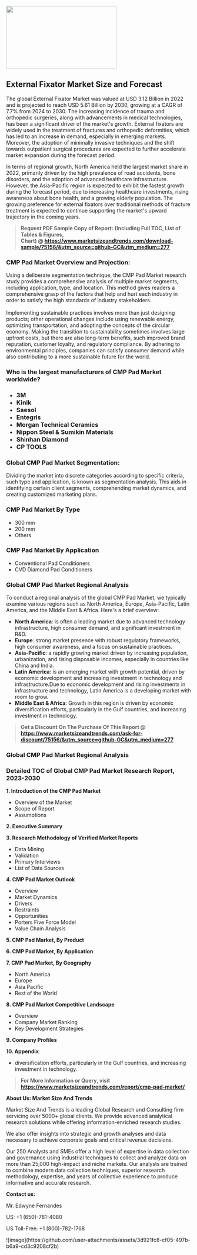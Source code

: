 <p><img class="alignnone size-medium wp-image-20088" src="https://ffe5etoiles.com/wp-content/uploads/2024/12/MST1-300x171.png" alt="" width="300" height="171" /></p><h2>External Fixator Market Size and Forecast</h2><p>The global External Fixator Market was valued at USD 3.12 Billion in 2022 and is projected to reach USD 5.61 Billion by 2030, growing at a CAGR of 7.7% from 2024 to 2030. The increasing incidence of trauma and orthopedic surgeries, along with advancements in medical technologies, has been a significant driver of the market's growth. External fixators are widely used in the treatment of fractures and orthopedic deformities, which has led to an increase in demand, especially in emerging markets. Moreover, the adoption of minimally invasive techniques and the shift towards outpatient surgical procedures are expected to further accelerate market expansion during the forecast period.</p><p>In terms of regional growth, North America held the largest market share in 2022, primarily driven by the high prevalence of road accidents, bone disorders, and the adoption of advanced healthcare infrastructure. However, the Asia-Pacific region is expected to exhibit the fastest growth during the forecast period, due to increasing healthcare investments, rising awareness about bone health, and a growing elderly population. The growing preference for external fixators over traditional methods of fracture treatment is expected to continue supporting the market's upward trajectory in the coming years.</p></p><blockquote id="" class=""><strong>Request PDF Sample Copy of Report: (Including Full TOC, List of Tables &amp; Figures, Chart)&nbsp;@&nbsp;<strong><a href="https://www.marketsizeandtrends.com/download-sample/75156/&utm_source=github-GC&utm_medium=277" target="_blank">https://www.marketsizeandtrends.com/download-sample/75156/&utm_source=github-GC&utm_medium=277</a></strong></strong></blockquote><h3 id="" class="">CMP Pad Market&nbsp;Overview and Projection:</h3><p id="" class="">Using a deliberate segmentation technique, the CMP Pad Market research study provides a comprehensive analysis of multiple market segments, including application, type, and location. This method gives readers a comprehensive grasp of the factors that help and hurt each industry in order to satisfy the high standards of industry stakeholders. <br /> <br />Implementing sustainable practices involves more than just designing products; other operational changes include using renewable energy, optimizing transportation, and adopting the concepts of the circular economy. Making the transition to sustainability sometimes involves large upfront costs, but there are also long-term benefits, such improved brand reputation, customer loyalty, and regulatory compliance. By adhering to environmental principles, companies can satisfy consumer demand while also contributing to a more sustainable future for the world.</p><h3 id="" class="">Who is the largest manufacturers of&nbsp;CMP Pad Market worldwide?</h3><h3 class=""><p><ul><li>3M </li><li> Kinik </li><li> Saesol </li><li> Entegris </li><li> Morgan Technical Ceramics </li><li> Nippon Steel & Sumikin Materials </li><li> Shinhan Diamond </li><li> CP TOOLS</li></ul></p></h3><h3 id="" class="">Global&nbsp;CMP Pad Market Segmentation:</h3><p id="" class="">Dividing the market into discrete categories according to specific criteria, such type and application, is known as segmentation analysis. This aids in identifying certain client segments, comprehending market dynamics, and creating customized marketing plans.</p><h3 id="" class="">CMP Pad Market&nbsp;By Type</h3><p><p><ul><li>300 mm </li><li> 200 mm </li><li> Others</p></li></ul></p></p><h3 id="" class="">CMP Pad Market&nbsp;By Application</h3><p class=""><p><ul><li>Conventional Pad Conditioners </li><li> CVD Diamond Pad Conditioners</li></ul></p></p><h3 id="" class="">Global CMP Pad Market Regional Analysis</h3><p id="" class="">To conduct a regional analysis of the global CMP Pad Market, we typically examine various regions such as North America, Europe, Asia-Pacific, Latin America, and the Middle East &amp; Africa. Here's a brief overview:</p><ul><li><strong>North America</strong>: is often a leading market due to advanced technology infrastructure, high consumer demand, and significant investment in R&amp;D.</li><li><strong>Europe</strong>: strong market presence with robust regulatory frameworks, high consumer awareness, and a focus on sustainable practices.</li><li><strong>Asia-Pacific</strong>: a rapidly growing market driven by increasing population, urbanization, and rising disposable incomes, especially in countries like China and India.</li><li><strong>Latin America</strong>: is an emerging market with growth potential, driven by economic development and increasing investment in technology and infrastructure.Due to economic development and rising investments in infrastructure and technology, Latin America is a developing market with room to grow.</li><li><strong>Middle East &amp; Africa</strong>: Growth in this region is driven by economic diversification efforts, particularly in the Gulf countries, and increasing investment in technology.</li></ul><blockquote id="" class=""><strong>Get a Discount On The Purchase Of This Report @ <strong><a href="https://www.marketsizeandtrends.com/ask-for-discount/75156/&utm_source=github-GC&utm_medium=277" target="_blank">https://www.marketsizeandtrends.com/ask-for-discount/75156/&utm_source=github-GC&utm_medium=277</a></strong></strong></blockquote><h3 id="" class="">Global CMP Pad Market Regional Analysis</h3><h3 id="" class="">Detailed TOC of Global CMP Pad Market Research Report, 2023-2030</h3><p id="" class=""><strong>1. Introduction of the CMP Pad Market</strong></p><ul><li>Overview of the Market</li><li>Scope of Report</li><li>Assumptions</li></ul><p id="" class=""><strong>2. Executive Summary</strong></p><p id="" class=""><strong>3. Research Methodology of Verified Market Reports</strong></p><ul><li>Data Mining</li><li>Validation</li><li>Primary Interviews</li><li>List of Data Sources</li></ul><p id="" class=""><strong>4. CMP Pad Market Outlook</strong></p><ul><li>Overview</li><li>Market Dynamics</li><li>Drivers</li><li>Restraints</li><li>Opportunities</li><li>Porters Five Force Model</li><li>Value Chain Analysis</li></ul><p id="" class=""><strong>5. CMP Pad Market, By Product</strong></p><p id="" class=""><strong>6. CMP Pad Market, By Application</strong></p><p id="" class=""><strong>7. CMP Pad Market, By Geography</strong></p><ul><li>North America</li><li>Europe</li><li>Asia Pacific</li><li>Rest of the World</li></ul><p id="" class=""><strong>8. CMP Pad Market Competitive Landscape</strong></p><ul><li>Overview</li><li>Company Market Ranking</li><li>Key Development Strategies</li></ul><p id="" class=""><strong>9. Company Profiles</strong></p><p id="" class=""><strong>10. Appendix</strong></p><ul><li>diversification efforts, particularly in the Gulf countries, and increasing investment in technology.</li></ul><blockquote id="" class=""><strong>For More Information or Query, visit <strong><strong><a href="https://www.marketsizeandtrends.com/report/cmp-pad-market/" target="_blank">https://www.marketsizeandtrends.com/report/cmp-pad-market/</a></strong></strong></strong></blockquote><p id="" class=""><strong>About Us: Market Size And Trends</strong></p><p id="" class="">Market Size And Trends is a leading Global Research and Consulting firm servicing over 5000+ global clients. We provide advanced analytical research solutions while offering information-enriched research studies.</p><p id="" class="">We also offer insights into strategic and growth analyses and data necessary to achieve corporate goals and critical revenue decisions.</p><p id="" class="">Our 250 Analysts and SMEs offer a high level of expertise in data collection and governance using industrial techniques to collect and analyze data on more than 25,000 high-impact and niche markets. Our analysts are trained to combine modern data collection techniques, superior research methodology, expertise, and years of collective experience to produce informative and accurate research.</p><p id="" class=""><strong>Contact us:</strong></p><p id="" class="">Mr. Edwyne Fernandes</p><p id="" class="">US: +1 (650)-781-4080</p><p id="" class="">US Toll-Free: +1 (800)-782-1768</p>
![image](https://github.com/user-attachments/assets/3d921fc8-cf05-497b-b6a9-cd3c9208cf2b)
